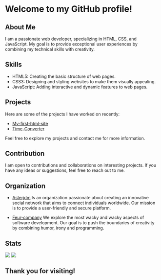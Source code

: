 # Welcome to my GitHub profile!

## About Me

I am a passionate web developer, specializing in HTML, CSS, and JavaScript. My goal is to provide exceptional user experiences by combining my technical skills with creativity.

## Skills

- HTML5: Creating the basic structure of web pages.
- CSS3: Designing and styling websites to make them visually appealing.
- JavaScript: Adding interactive and dynamic features to web pages.

## Projects

Here are some of the projects I have worked on recently:

- [My-first-html-site](https://rmbi.ch/vital)
- [Time-Converter](https://rmbi.ch/vital/time-converter)

Feel free to explore my projects and contact me for more information.

## Contribution

I am open to contributions and collaborations on interesting projects. If you have any ideas or suggestions, feel free to reach out to me.

## Organization

- [Asterjdm](https://github.com/asterjdm) Is an organization passionate about creating an innovative social network that aims to connect individuals worldwide. Our mission is to provide a user-friendly and secure platform.

- [Feur-company](https://github.com/Feur-company) We explore the most wacky and wacky aspects of software development. Our goal is to push the boundaries of creativity by combining humor, irony and programming.

## Stats
[![](http://github-profile-summary-cards.vercel.app/api/cards/repos-per-language?username=Vital-Vuillaume&theme=dracula)](https://github.com/Vital-Vuillaume)
 [![](http://github-profile-summary-cards.vercel.app/api/cards/most-commit-language?username=Vital-Vuillaume&theme=dracula)](https://github.com/Vital-Vuillaume)

## Thank you for visiting!
